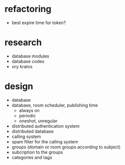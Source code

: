 # refactoring

- best expire time for token?

# research

- database modules
- database codes
- ory kratos

# design

- database
- database, room scheduler, publishing time
  - always on
  - periodic
  - oneshot, unregular
- distributed authentication system
- distributed database
- calling system
- spam filter for the calling system
- groups (domain or room groups according to subject)
- subcription to the groups
- categories and tags
